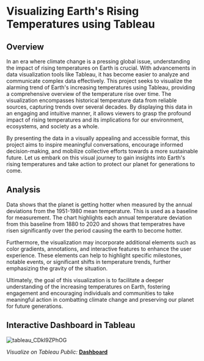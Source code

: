 # Visualizing Earth's Rising Temperatures using Tableau


## Overview
In an era where climate change is a pressing global issue, understanding the impact of rising temperatures on Earth is crucial. With advancements in data visualization tools like Tableau, it has become easier to analyze and communicate complex data effectively. This project seeks to visualize the alarming trend of Earth's increasing temperatures using Tableau, providing a comprehensive overview of the temperature rise over time. The visualization encompasses historical temperature data from reliable sources, capturing trends over several decades. By displaying this data in an engaging and intuitive manner, it allows viewers to grasp the profound impact of rising temperatures and its implications for our environment, ecosystems, and society as a whole.

By presenting the data in a visually appealing and accessible format, this project aims to inspire meaningful conversations, encourage informed decision-making, and mobilize collective efforts towards a more sustainable future. Let us embark on this visual journey to gain insights into Earth's rising temperatures and take action to protect our planet for generations to come.
<br>

## Analysis
Data shows that the planet is getting hotter when measured by the annual deviations from the 1951-1980 mean temperature. This is used as a baseline for measurement. The chart highlights each annual temperature deviation from this baseline from 1880 to 2020 and shows that temperatres have risen significantly over the period causing the earth to become hotter.

Furthermore, the visualization may incorporate additional elements such as color gradients, annotations, and interactive features to enhance the user experience. These elements can help to highlight specific milestones, notable events, or significant shifts in temperature trends, further emphasizing the gravity of the situation.

Ultimately, the goal of this visualization is to facilitate a deeper understanding of the increasing temperatures on Earth, fostering engagement and encouraging individuals and communities to take meaningful action in combatting climate change and preserving our planet for future generations.

## Interactive Dashboard in Tableau 

![tableau_CDkI9ZPhOG](https://github.com/AbhikritiMoti/Earths-Temperature-on-the-Rise/assets/73769937/8a0b65f0-54be-48e7-866a-b117ffc2fbb3)

*Visualize on Tableau Public:* **[Dashboard](https://public.tableau.com/views/EarthsTemperatureontheRise/Dashboard?:language=en-US&:display_count=n&:origin=viz_share_link)**<br />


